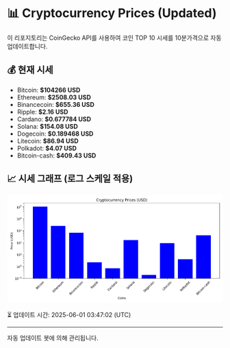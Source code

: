 
# 📊 Cryptocurrency Prices (Updated)

이 리포지토리는 CoinGecko API를 사용하여 코인 TOP 10 시세를 10분가격으로 자동 업데이트합니다.

## 💰 현재 시세
- Bitcoin: **$104266 USD**
- Ethereum: **$2508.03 USD**
- Binancecoin: **$655.36 USD**
- Ripple: **$2.16 USD**
- Cardano: **$0.677784 USD**
- Solana: **$154.08 USD**
- Dogecoin: **$0.189468 USD**
- Litecoin: **$86.94 USD**
- Polkadot: **$4.07 USD**
- Bitcoin-cash: **$409.43 USD**

## 📈 시세 그래프 (로그 스케일 적용)
![Crypto Prices](crypto_prices.png)

⏳ 업데이트 시간: 2025-06-01 03:47:02 (UTC)

---
자동 업데이트 봇에 의해 관리됩니다.
